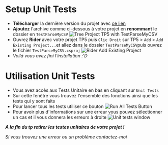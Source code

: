# Setup Unit Tests

 - **Télécharger** la dernière version du projet avec [ce lien](https://github.com/spileur/tp5-test-unit/archive/main.zip)
- **Ajoutez** l'archive comme ci-dessous à votre projet en **renommant** le dossier en `TestParseMyCSV` ![Tree Project TP5 with TestParseMyCSV](https://i.imgur.com/gQxCTVq.png)
- Ouvrez **Rider** avec votre projet TP5 puis `Clic Droit` sur TP5 > `Add` > `Add Existing Project...`et allez dans le dossier `TestParseMyCSV`puis ouvrez le fichier `TestParseMyCSV.csproj`
![Rider Add Existing Project](https://i.imgur.com/aqIDTa6.png)
- *Voilà vous avez fini l'installation :'D*
# Utilisation Unit Tests
- Vous avez accès aux Tests Unitaire en bas en cliquant sur `Unit Tests`
- Sur cette fenêtre vous trouvez l'ensemble des fonctions ainsi que les tests qui y sont faits
- Pour lancer tous les tests utiliser ce bouton ![Run All Tests Button](https://i.imgur.com/i2sZRre.png)
- Pour avoir plus d'informations sur une erreur vous pouvez sélectionner un cas et il vous donnera les erreurs à droite
![Unit tests window](https://i.imgur.com/2cnfgQr.png)

***A la fin du tp retirer les testes unitaires de votre projet !***

*Si vous trouvez une erreur ou un problème contactez-moi*
